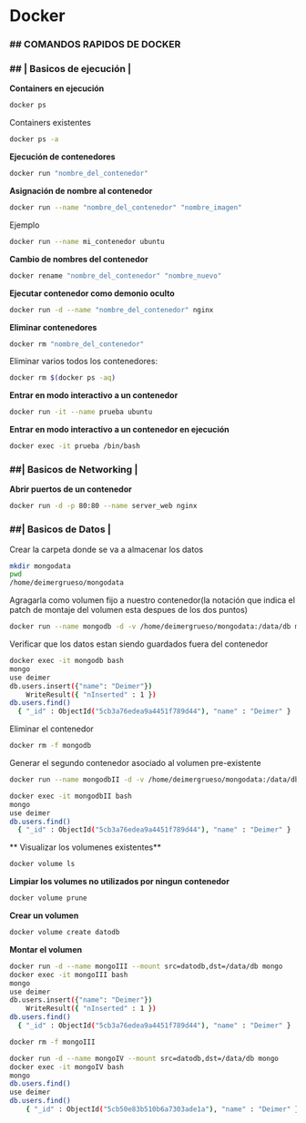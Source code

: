 # Docker

### ## COMANDOS RAPIDOS DE DOCKER

### ##  | Basicos de ejecución  |

**Containers en ejecución**

```bash
docker ps
```

Containers existentes

```bash
docker ps -a
```

**Ejecución de contenedores**

```bash
docker run "nombre_del_contenedor"
```

**Asignación de nombre al contenedor**

```bash
docker run --name "nombre_del_contenedor" "nombre_imagen"
```

Ejemplo

```bash
docker run --name mi_contenedor ubuntu
```

**Cambio de nombres del contenedor**

```bash
docker rename "nombre_del_contenedor" "nombre_nuevo"
```

**Ejecutar contenedor como demonio oculto**

```bash
docker run -d --name "nombre_del_contenedor" nginx
```

**Eliminar contenedores**

```bash
docker rm "nombre_del_contenedor"
```

Eliminar varios todos los contenedores:

```bash
docker rm $(docker ps -aq)
```

**Entrar en modo interactivo a un contenedor**

```bash
docker run -it --name prueba ubuntu
```

**Entrar en modo interactivo a un contenedor en ejecución**

```bash
docker exec -it prueba /bin/bash
```

### ##| Basicos de Networking  |

**Abrir puertos de un contenedor**

```bash
docker run -d -p 80:80 --name server_web nginx
```


### ##| Basicos de Datos  |

Crear la carpeta donde se va a almacenar los datos

```bash
mkdir mongodata
pwd
/home/deimergrueso/mongodata
```

Agragarla como volumen fijo a nuestro contenedor(la notación que indica el patch de montaje del volumen esta despues de los dos puntos)

```bash
docker run --name mongodb -d -v /home/deimergrueso/mongodata:/data/db mongo`
```

Verificar que los datos estan siendo guardados fuera del contenedor

```bash
docker exec -it mongodb bash
mongo
use deimer
db.users.insert({"name": "Deimer"})
    WriteResult({ "nInserted" : 1 })
db.users.find()
  { "_id" : ObjectId("5cb3a76edea9a4451f789d44"), "name" : "Deimer" }

```

Eliminar el contenedor

```bash
docker rm -f mongodb
```

Generar el segundo contenedor asociado al volumen pre-existente

```bash
docker run --name mongodbII -d -v /home/deimergrueso/mongodata:/data/db mongo
```

```bash
docker exec -it mongodbII bash
mongo
use deimer
db.users.find()
  { "_id" : ObjectId("5cb3a76edea9a4451f789d44"), "name" : "Deimer" }
```



** Visualizar los volumenes existentes**

```bash
docker volume ls
```

**Limpiar los volumes no utilizados por ningun contenedor**

```bash
docker volume prune
```

**Crear un volumen**

```bash
docker volume create datodb
```

**Montar el volumen**

```bash
docker run -d --name mongoIII --mount src=datodb,dst=/data/db mongo
docker exec -it mongoIII bash
mongo
use deimer
db.users.insert({"name": "Deimer"})
    WriteResult({ "nInserted" : 1 })
db.users.find()
  { "_id" : ObjectId("5cb3a76edea9a4451f789d44"), "name" : "Deimer" }

docker rm -f mongoIII 

docker run -d --name mongoIV --mount src=datodb,dst=/data/db mongo
docker exec -it mongoIV bash
mongo
db.users.find()
use deimer
db.users.find()
	{ "_id" : ObjectId("5cb50e83b510b6a7303ade1a"), "name" : "Deimer" }

```
